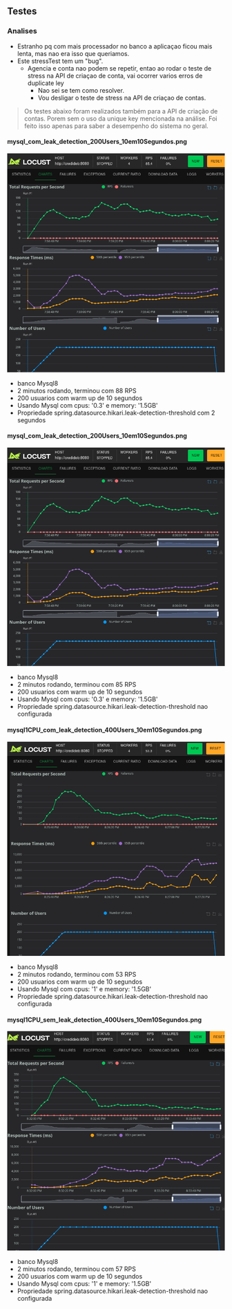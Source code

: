 ## Testes

### Analises
 - Estranho pq com mais processador no banco a aplicaçao ficou mais lenta, mas nao era isso que queriamos.
 - Este stressTest tem um "bug".
   - Agencia e conta nao podem se repetir, entao ao rodar o teste de stress na API de criaçao de conta, vai ocorrer varios erros de duplicate ley
     - Nao sei se tem como resolver.
     - Vou desligar o teste de stress na API de criaçao de contas.


> Os testes abaixo foram realizados também para a API de criação de contas. Porem sem o uso da unique key mencionada na análise.
   Foi feito isso apenas para saber a desempenho do sistema no geral.
#### mysql_com_leak_detection_200Users_10em10Segundos.png
![mysql_com_leak_detection_200Users_10em10Segundos.png](stressTests/mysql_com_leak_detection_200Users_10em10Segundos.png)
 - banco Mysql8
 - 2 minutos rodando, terminou com 88 RPS
 - 200 usuarios com warm up de 10 segundos
 - Usando Mysql com cpus: '0.3' e memory: '1.5GB'
 - Propriedade spring.datasource.hikari.leak-detection-threshold com 2 segundos

#### mysql_com_leak_detection_200Users_10em10Segundos.png
![mysql_com_leak_detection_200Users_10em10Segundos.png](stressTests/mysql_com_leak_detection_200Users_10em10Segundos.png)
 - banco Mysql8
 - 2 minutos rodando, terminou com 85 RPS
 - 200 usuarios com warm up de 10 segundos
 - Usando Mysql com cpus: '0.3' e memory: '1.5GB'
 - Propriedade spring.datasource.hikari.leak-detection-threshold nao configurada

#### mysql1CPU_com_leak_detection_400Users_10em10Segundos.png
![mysql1CPU_com_leak_detection_400Users_10em10Segundo.png](stressTests/mysql1CPU_com_leak_detection_400Users_10em10Segundo.png)
 - banco Mysql8
 - 2 minutos rodando, terminou com 53 RPS
 - 200 usuarios com warm up de 10 segundos
 - Usando Mysql com cpus: '1' e memory: '1.5GB'
 - Propriedade spring.datasource.hikari.leak-detection-threshold nao configurada

#### mysql1CPU_sem_leak_detection_400Users_10em10Segundos.png
![mysql1CPU_sem_leak_detection_400Users_10em10Segundos.png](stressTests/mysql1CPU_sem_leak_detection_400Users_10em10Segundos.png)
 - banco Mysql8
 - 2 minutos rodando, terminou com 57 RPS
 - 200 usuarios com warm up de 10 segundos
 - Usando Mysql com cpus: '1' e memory: '1.5GB'
 - Propriedade spring.datasource.hikari.leak-detection-threshold nao configurada  
